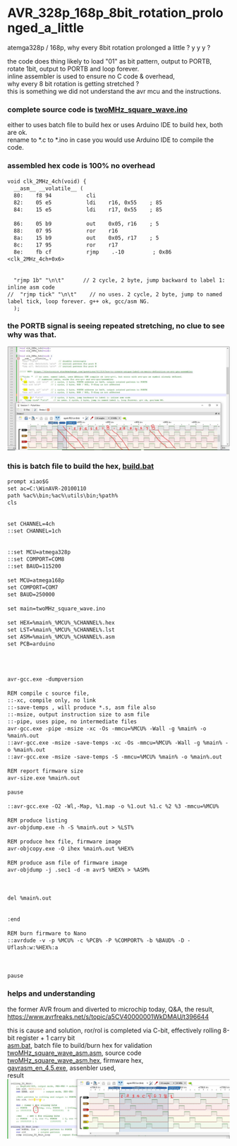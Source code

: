 # AVR_328p_168p_8bit_rotation_prolonged_a_little
atemga328p / 168p, why every 8bit rotation prolonged a little ? y y y ?


the code does thing likely to load "01" as bit pattern, output to PORTB, rotate 1bit, output to PORTB and loop forever.  
inline assembler is used to ensure no C code & overhead,  
why every 8 bit rotation is getting stretched ?  
this is something we did not understand the avr mcu and the instructions.  

### complete source code is [twoMHz_square_wave.ino](twoMHz_square_wave.ino)  
either to uses batch file to build hex or uses Arduino IDE to build hex, both are ok.  
rename to *.c to *.ino in case you would use Arduino IDE to compile the code.  


### assembled hex code is 100% no overhead  
```
void clk_2MHz_4ch(void) {
  __asm__ __volatile__ (          
  80:    f8 94           cli
  82:    05 e5           ldi    r16, 0x55    ; 85
  84:    15 e5           ldi    r17, 0x55    ; 85

  86:    05 b9           out    0x05, r16    ; 5
  88:    07 95           ror    r16
  8a:    15 b9           out    0x05, r17    ; 5
  8c:    17 95           ror    r17
  8e:    fb cf           rjmp    .-10         ; 0x86 <clk_2MHz_4ch+0x6>


  "rjmp 1b" "\n\t"      // 2 cycle, 2 byte, jump backward to label 1: inline asm code
//  "rjmp tick" "\n\t"    // no uses. 2 cycle, 2 byte, jump to named label tick, loop forever. g++ ok, gcc/asm NG.
  );     
```

### the PORTB signal is seeing repeated stretching, no clue to see why was that.  
![why_every_8_bit_rotation_prolonged.JPG](why_every_8_bit_rotation_prolonged.JPG)  




### this is batch file to build the hex, [build.bat](build.bat)  
```
prompt xiao$G
set ac=C:\WinAVR-20100110
path %ac%\bin;%ac%\utils\bin;%path%
cls


set CHANNEL=4ch
::set CHANNEL=1ch


::set MCU=atmega328p
::set COMPORT=COM8
::set BAUD=115200

set MCU=atmega168p
set COMPORT=COM7
set BAUD=250000

set main=twoMHz_square_wave.ino

set HEX=%main%_%MCU%_%CHANNEL%.hex
set LST=%main%_%MCU%_%CHANNEL%.lst
set ASM=%main%_%MCU%_%CHANNEL%.asm
set PCB=arduino




avr-gcc.exe -dumpversion

REM compile c source file,
::-xc, compile only, no link
::-save-temps , will produce *.s, asm file also
::-msize, output instruction size to asm file
::-pipe, uses pipe, no intermediate files
avr-gcc.exe -pipe -msize -xc -Os -mmcu=%MCU% -Wall -g %main% -o %main%.out
::avr-gcc.exe -msize -save-temps -xc -Os -mmcu=%MCU% -Wall -g %main% -o %main%.out
::avr-gcc.exe -msize -save-temps -S -mmcu=%MCU% %main% -o %main%.out

REM report firmware size
avr-size.exe %main%.out

pause

::avr-gcc.exe -O2 -Wl,-Map, %1.map -o %1.out %1.c %2 %3 -mmcu=%MCU%

REM produce listing
avr-objdump.exe -h -S %main%.out > %LST%

REM produce hex file, firmware image
avr-objcopy.exe -O ihex %main%.out %HEX%

REM produce asm file of firmware image
avr-objdump -j .sec1 -d -m avr5 %HEX% > %ASM%



del %main%.out


:end

REM burn firmware to Nano
::avrdude -v -p %MCU% -c %PCB% -P %COMPORT% -b %BAUD% -D -Uflash:w:%HEX%:a



pause
```


### helps and understanding
the former AVR froum and diverted to microchip today, Q&A, the result,  
https://www.avrfreaks.net/s/topic/a5CV40000001WkDMAU/t396644  

this is cause and solution, ror/rol is completed via C-bit, effectively rolling 8-bit register + 1 carry bit  
[asm.bat](asm.bat), batch file to build/burn hex for validation  
[twoMHz_square_wave_asm.asm](twoMHz_square_wave_asm.asm), source code      
[twoMHz_square_wave_asm.hex](twoMHz_square_wave_asm.hex), firmware hex,  
[gavrasm_en_4.5.exe](gavrasm_en_4.5.exe), assenbler used,  
result  
![C_bit_rolling.JPG](C_bit_rolling.JPG)  
